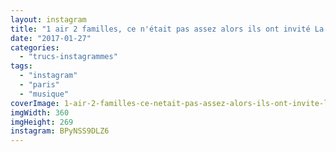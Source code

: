 ```yaml
---
layout: instagram
title: "1 air 2 familles, ce n'était pas assez alors ils ont invité La Rue Két' ️️️"
date: "2017-01-27"
categories: 
  - "trucs-instagrammes"
tags: 
  - "instagram"
  - "paris"
  - "musique"
coverImage: 1-air-2-familles-ce-netait-pas-assez-alors-ils-ont-invite-la-rue-ket-️️️.jpg
imgWidth: 360
imgHeight: 269
instagram: BPyNSS9DLZ6
---
```

